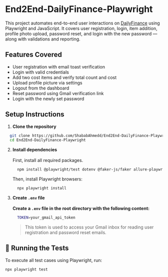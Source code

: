 # End2End-DailyFinance-Playwright

This project automates end-to-end user interactions on [DailyFinance](https://dailyfinance.roadtocareer.net) using Playwright and JavaScript. It covers user registration, login, item addition, profile photo upload, password reset, and login with the new password — along with validations and reporting.

## Features Covered

- User registration with email toast verification
- Login with valid credentials
- Add two cost items and verify total count and cost
- Upload profile picture via settings
- Logout from the dashboard
- Reset password using Gmail verification link
- Login with the newly set password


## Setup Instructions

1. **Clone the repository**

  ```bash
    git clone https://github.com/ShababAhmedd/End2End-DailyFinance-Playwright.git
    cd End2End-DailyFinance-Playwright
  ```
2. **Install dependencies** <br></br>
   First, install all required packages. 
   ```bash
     npm install @playwright/test dotenv @faker-js/faker allure-playwright --save-dev
   ```
   Then, install Playwright browsers:
   ```bash
     npx playwright install
   ```

4. **Create `.env` file** <br></br>
   **Create a `.env` file in the root directory with the following content:**
   ```bash
     TOKEN=your_gmail_api_token
   ```
   > This token is used to access your Gmail inbox for reading user registration and password reset emails.


## 🧪 Running the Tests

To execute all test cases using Playwright, run:

```bash
npx playwright test
```
